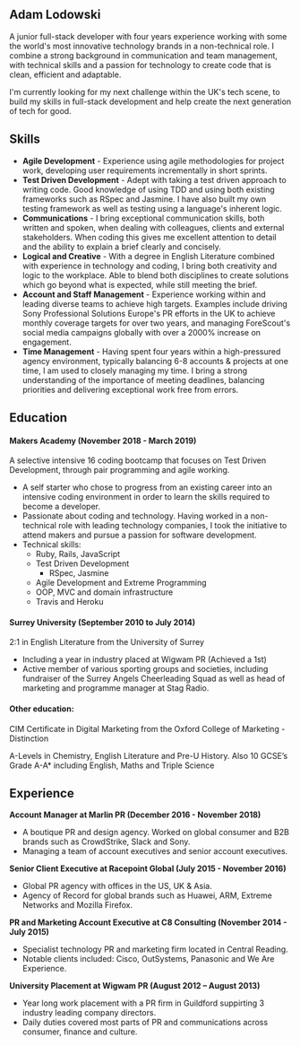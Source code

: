 ## Adam Lodowski

A junior full-stack developer with four years experience working with some the world's most innovative technology brands in a non-technical role. I combine a strong background in communication and team management, with technical skills and a passion for technology to create code that is clean, efficient and adaptable.

I'm currently looking for my next challenge within the UK's tech scene, to build my skills in full-stack development and help create the next generation of tech for good. 

## Skills

* <b>Agile Development</b> - Experience using agile methodologies for project work, developing user requirements incrementally in short sprints.
* <b>Test Driven Development</b> - Adept with taking a test driven approach to writing code. Good knowledge of using TDD and using both existing frameworks such as RSpec and Jasmine. I have also built my own testing framework as well as testing using a language's inherent logic.
* <b>Communications</b> - I bring exceptional communication skills, both written and spoken, when dealing with colleagues, clients and external stakeholders. When coding this gives me excellent attention to detail and the ability to explain a brief clearly and concisely.
* <b>Logical and Creative</b> - With a degree in English Literature combined with experience in technology and coding, I bring both creativity and logic to the workplace. Able to blend both disciplines to create solutions which go beyond what is expected, while still meeting the brief.
* <b>Account and Staff Management</b> - Experience working within and leading diverse teams to achieve high targets. Examples include driving Sony Professional Solutions Europe's PR efforts in the UK to achieve monthly coverage targets for over two years, and managing ForeScout's social media campaigns globally with over a 2000% increase on engagement.
* <b>Time Management</b> - Having spent four years within a high-pressured agency environment, typically balancing 6-8 accounts & projects at one time, I am used to closely managing my time. I bring a strong understanding of the importance of meeting deadlines, balancing priorities and delivering exceptional work free from errors.

## Education

#### Makers Academy (November 2018 - March 2019)

A selective intensive 16 coding bootcamp that focuses on Test Driven Development, through pair programming and agile working.
* A self starter who chose to progress from an existing career into an intensive coding environment in order to learn the skills required to become a developer.
* Passionate about coding and technology. Having worked in a non-technical role with leading technology companies, I took the initiative to attend makers and pursue a passion for software development.
* Technical skills:
  - Ruby, Rails, JavaScript
  - Test Driven Development
    - RSpec, Jasmine
  - Agile Development and Extreme Programming
  - OOP, MVC and domain infrastructure
  - Travis and Heroku

#### Surrey University (September 2010 to July 2014)

2:1 in English Literature from the University of Surrey
* Including a year in industry placed at Wigwam PR (Achieved a 1st)
* Active member of various sporting groups and societies, including fundraiser of the Surrey Angels Cheerleading Squad as well as head of marketing and programme manager at Stag Radio.

#### Other education:

CIM Certificate in Digital Marketing from the Oxford College of Marketing - Distinction

A-Levels in Chemistry, English Literature and Pre-U History. Also 10 GCSE’s Grade A-A* including English, Maths and Triple Science

## Experience

<b>Account Manager at Marlin PR (December 2016 - November 2018)</b>
* A boutique PR and design agency. Worked on global consumer and B2B brands such as CrowdStrike, Slack and Sony.
* Managing a team of account executives and senior account executives.

<b>Senior Client Executive at Racepoint Global (July 2015 - November 2016)</b>
* Global PR agency with offices in the US, UK & Asia.
* Agency of Record for global brands such as Huawei, ARM, Extreme Networks and Mozilla Firefox.

<b>PR and Marketing Account Executive at C8 Consulting (November 2014 - July 2015)</b>
* Specialist technology PR and marketing firm located in Central Reading.
* Notable clients included: Cisco, OutSystems, Panasonic and We Are Experience.
	
<b>University Placement at Wigwam PR (August 2012 – August 2013)</b>
* Year long work placement with a PR firm in Guildford suppirting 3 industry leading company directors.
* Daily duties covered most parts of PR and communications across consumer, finance and culture.

